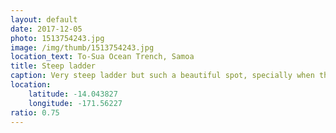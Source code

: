 ```yaml
---
layout: default
date: 2017-12-05
photo: 1513754243.jpg
image: /img/thumb/1513754243.jpg
location_text: To-Sua Ocean Trench, Samoa
title: Steep ladder
caption: Very steep ladder but such a beautiful spot, specially when the sun is shining in, magic.
location:
    latitude: -14.043827
    longitude: -171.56227
ratio: 0.75
---
```

